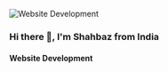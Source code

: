 ![Website Development](https://eagle7.in/wp-content/uploads/2023/09/Shahbaz-Ahmad-Siddiqui-Web-Development-e1694021804334.jpg)
### Hi there 👋, I'm Shahbaz from India
#### Website Development

<!--
**shahbazaldiablo/shahbazaldiablo** is a ✨ _special_ ✨ repository because its `README.md` (this file) appears on your GitHub profile.

Here are some ideas to get you started:

- 🔭 I’m currently working on ...
- 🌱 I’m currently learning ...
- 👯 I’m looking to collaborate on ...
- 🤔 I’m looking for help with ...
- 💬 Ask me about ...
- 📫 How to reach me: ...
- 😄 Pronouns: ...
- ⚡ Fun fact: ...
-->
